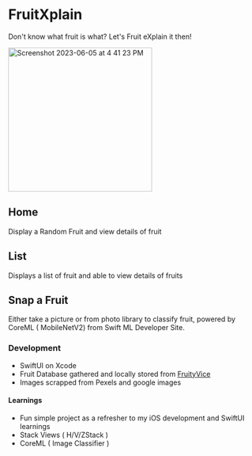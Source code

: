 # FruitXplain
Don't know what fruit is what? Let's Fruit eXplain it then!

<img width="291" alt="Screenshot 2023-06-05 at 4 41 23 PM" src="https://github.com/pss-coder/FruitXplain/assets/22881285/0bf036a8-ad46-4ee4-8eb4-e4a98f2fb668">

## Home
Display a Random Fruit and view details of fruit

## List
Displays a list of fruit and able to view details of fruits

## Snap a Fruit
Either take a picture or from photo library to classify fruit, powered by CoreML ( MobileNetV2) from Swift ML Developer Site.

### Development
- SwiftUI on Xcode
- Fruit Database gathered and locally stored from [FruityVice](https://www.fruityvice.com/)
- Images scrapped from Pexels and google images

#### Learnings
- Fun simple project as a refresher to my iOS development and SwiftUI learnings
- Stack Views ( H/V/ZStack )
- CoreML ( Image Classifier )
